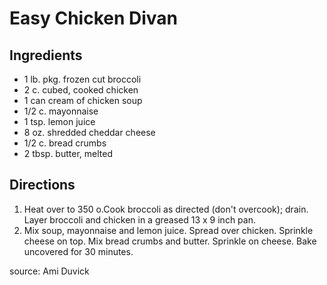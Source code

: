 # Easy Chicken Divan

## Ingredients

- 1 lb. pkg. frozen cut broccoli
- 2 c. cubed, cooked chicken
- 1 can cream of chicken soup
- 1/2 c. mayonnaise
- 1 tsp. lemon juice
- 8 oz. shredded cheddar cheese
- 1/2 c. bread crumbs
- 2 tbsp. butter, melted

## Directions

1. Heat over to 350 o.Cook broccoli as directed (don't overcook); drain. Layer broccoli and chicken in a greased 13 x 9 inch pan.
2. Mix soup, mayonnaise and lemon juice. Spread over chicken. Sprinkle cheese on top. Mix bread crumbs and butter. Sprinkle on cheese. Bake uncovered for 30 minutes.

source: Ami Duvick